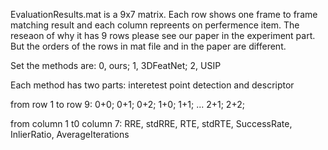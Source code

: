 
EvaluationResults.mat is a 9x7 matrix. Each row shows one frame to frame matching result and each column repreents on perfermence item. The reseaon of why it has 9 rows please see our paper in the experiment part. But the orders of the rows in mat file and in the paper are different.


Set the methods are:
0, ours; 1, 3DFeatNet; 2, USIP


Each method has two parts: interetest point detection and descriptor


from row 1 to row 9:
0+0;
0+1;
0+2;
1+0;
1+1;
...
2+1;
2+2;


from column 1 t0 column 7:
RRE, stdRRE, RTE, stdRTE, SuccessRate, InlierRatio, AverageIterations
